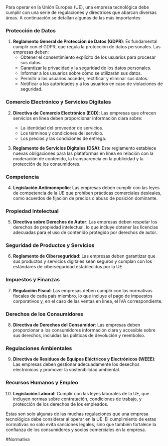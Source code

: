 Para operar en la Unión Europea (UE), una empresa tecnológica debe cumplir con una serie de regulaciones y directrices que abarcan diversas áreas. A continuación se detallan algunas de las más importantes:

### Protección de Datos
1. **Reglamento General de Protección de Datos (GDPR)**: Es fundamental cumplir con el GDPR, que regula la protección de datos personales. Las empresas deben:
   - Obtener el consentimiento explícito de los usuarios para procesar sus datos.
   - Garantizar la privacidad y la seguridad de los datos personales.
   - Informar a los usuarios sobre cómo se utilizarán sus datos.
   - Permitir a los usuarios acceder, rectificar y eliminar sus datos.
   - Notificar a las autoridades y a los usuarios en caso de violaciones de seguridad.

### Comercio Electrónico y Servicios Digitales
2. **Directiva de Comercio Electrónico (ECD)**: Las empresas que ofrecen servicios en línea deben proporcionar información clara sobre:
   - La identidad del proveedor de servicios.
   - Los términos y condiciones del servicio.
   - Los precios y las condiciones de entrega.

3. **Reglamento de Servicios Digitales (DSA)**: Este reglamento establece nuevas obligaciones para las plataformas en línea en relación con la moderación de contenido, la transparencia en la publicidad y la protección de los consumidores.

### Competencia
4. **Legislación Antimonopolio**: Las empresas deben cumplir con las leyes de competencia de la UE que prohíben prácticas comerciales desleales, como acuerdos de fijación de precios o abuso de posición dominante.

### Propiedad Intelectual
5. **Directiva sobre Derechos de Autor**: Las empresas deben respetar los derechos de propiedad intelectual, lo que incluye obtener las licencias adecuadas para el uso de contenido protegido por derechos de autor.

### Seguridad de Productos y Servicios
6. **Reglamento de Ciberseguridad**: Las empresas deben garantizar que sus productos y servicios digitales sean seguros y cumplan con los estándares de ciberseguridad establecidos por la UE.

### Impuestos y Finanzas
7. **Regulación Fiscal**: Las empresas deben cumplir con las normativas fiscales de cada país miembro, lo que incluye el pago de impuestos corporativos y, en el caso de las ventas en línea, el IVA correspondiente.

### Derechos de los Consumidores
8. **Directiva de Derechos del Consumidor**: Las empresas deben proporcionar a los consumidores información clara y accesible sobre sus derechos, incluidas las políticas de devolución y reembolso.

### Regulaciones Ambientales
9. **Directiva de Residuos de Equipos Eléctricos y Electrónicos (WEEE)**: Las empresas deben gestionar adecuadamente los desechos electrónicos y promover la sostenibilidad ambiental.

### Recursos Humanos y Empleo
10. **Legislación Laboral**: Cumplir con las leyes laborales de la UE, que incluyen normas sobre contratación, condiciones de trabajo, y protección de los derechos de los empleados.

Estas son solo algunas de las muchas regulaciones que una empresa tecnológica debe considerar al operar en la UE. El cumplimiento de estas normativas no solo evita sanciones legales, sino que también fortalece la confianza de los consumidores y socios comerciales en la empresa.

#Normativa